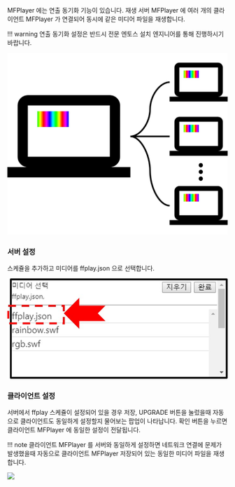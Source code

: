 MFPlayer 에는 연출 동기화 기능이 있습니다. 재생 서버 MFPlayer 에 여러 개의 클라이언트 MFPlayer 가 연결되어 동시에 같은 미디어 파일을 재생합니다.

!!! warning
    연출 동기화 설정은 반드시 전문 엔토스 설치 엔지니어를 통해 진행하시기 바랍니다.

![](img/sync.jpg)

### 서버 설정
스케쥴을 추가하고 미디어를 ffplay.json 으로 선택합니다.

![](img/ffplay.jpg)

### 클라이언트 설정
서버에서 ffplay 스케쥴이 설정되어 있을 경우 저장, UPGRADE 버튼을 눌렀을때 자동으로 클라이언트도 동일하게 설정할지 물어보는 팝업이 나타납니다. 확인 버튼을 누르면 클라이언트 MFPlayer 에 동일한 설정이 전달됩니다.

!!! note
    클라이언트 MFPlayer 를 서버와 동일하게 설정하면 네트워크 연결에 문제가 발생했을때 자동으로 클라이언트 MFPlayer 저장되어 있는 동일한 미디어 파일을 재생합니다.

![](img/remote.jpg)